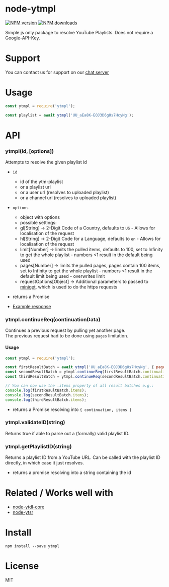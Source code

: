 # node-ytmpl
[![NPM version](https://img.shields.io/npm/v/ytmpl.svg?maxAge=3600)](https://www.npmjs.com/package/ytmpl)
[![NPM downloads](https://img.shields.io/npm/dt/ytmpl.svg?maxAge=3600)](https://www.npmjs.com/package/ytmpl)

Simple js only package to resolve YouTube Playlists.
Does not require a Google-API-Key.

# Support
You can contact us for support on our [chat server](https://discord.gg/V3vSCs7)

# Usage

```js
const ytmpl = require('ytmpl');

const playlist = await ytmpl('UU_aEa8K-EOJ3D6gOs7HcyNg');
```


# API
### ytmpl(id, [options])

Attempts to resolve the given playlist id

* `id`
    * id of the ytm-playlist
    * or a playlist url
    * or a user url (resolves to uploaded playlist)
    * or a channel url (resolves to uploaded playlist)
* `options`
    * object with options
    * possible settings:
    * gl[String] -> 2-Digit Code of a Country, defaults to `US` - Allows for localisation of the request
    * hl[String] -> 2-Digit Code for a Language, defaults to `en` - Allows for localisation of the request
    * limit[Number] -> limits the pulled items, defaults to 100, set to Infinity to get the whole playlist - numbers <1 result in the default being used
    * pages[Number] -> limits the pulled pages, pages contain 100 items, set to Infinity to get the whole playlist - numbers <1 result in the default limit being used - overwrites limit
    * requestOptions[Object] -> Additional parameters to passed to [miniget](https://github.com/fent/node-miniget), which is used to do the https requests

* returns a Promise
* [Example response](https://github.com/MulverineX/node-ytmpl/blob/master/example/example_output.txt)

### ytmpl.continueReq(continuationData)
Continues a previous request by pulling yet another page.  
The previous request had to be done using `pages` limitation.

#### Usage
```js
const ytmpl = require('ytmpl');

const firstResultBatch = await ytmpl('UU_aEa8K-EOJ3D6gOs7HcyNg', { pages: 1 });
const secondResultBatch = ytmpl.continueReq(firstResultBatch.continuation);
const thirdResultBatch = ytmpl.continueReq(secondResultBatch.continuation);

// You can now use the .items property of all result batches e.g.:
console.log(firstResultBatch.items);
console.log(secondResultBatch.items);
console.log(thirdResultBatch.items);
```

* returns a Promise resolving into `{ continuation, items }`

### ytmpl.validateID(string)

Returns true if able to parse out a (formally) valid playlist ID.

### ytmpl.getPlaylistID(string)

Returns a playlist ID from a YouTube URL. Can be called with the playlist ID directly, in which case it just resolves.

* returns a promise resolving into a string containing the id


# Related / Works well with

* [node-ytdl-core](https://github.com/fent/node-ytdl-core)
* [node-ytsr](https://github.com/TimeForANinja/node-ytsr)


# Install

    npm install --save ytmpl


# License
MIT
